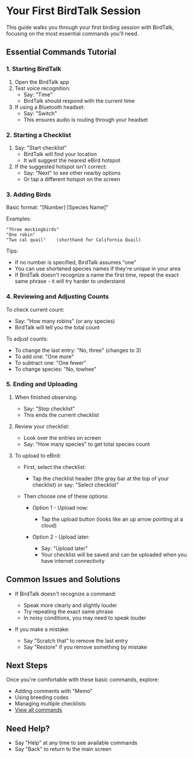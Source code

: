 # Your First BirdTalk Session

This guide walks you through your first birding session with BirdTalk, focusing on the most essential commands you'll need.

## Essential Commands Tutorial

### 1. Starting BirdTalk

1. Open the BirdTalk app
2. Test voice recognition:
    - Say: "Time"
    - BirdTalk should respond with the current time
3. If using a Bluetooth headset:
    - Say: "Switch"
    - This ensures audio is routing through your headset

### 2. Starting a Checklist

1. Say: "Start checklist"
    - BirdTalk will find your location
    - It will suggest the nearest eBird hotspot
2. If the suggested hotspot isn't correct:
    - Say: "Next" to see other nearby options
    - Or tap a different hotspot on the screen

### 3. Adding Birds

Basic format: "[Number] [Species Name]"

Examples:
```
"Three mockingbirds"
"One robin"
"Two cal quail"    (shorthand for California Quail)
```

Tips:

- If no number is specified, BirdTalk assumes "one"
- You can use shortened species names if they're unique in your area
- If BirdTalk doesn't recognize a name the first time, repeat the exact same phrase - it will try harder to understand

### 4. Reviewing and Adjusting Counts

To check current count:

- Say: "How many robins" (or any species)
- BirdTalk will tell you the total count

To adjust counts:

- To change the last entry: "No, three" (changes to 3)
- To add one: "One more"
- To subtract one: "One fewer"
- To change species: "No, towhee"

### 5. Ending and Uploading

1. When finished observing:
    - Say: "Stop checklist"
    - This ends the current checklist

2. Review your checklist:
    - Look over the entries on screen
    - Say: "How many species" to get total species count

3. To upload to eBird:
    - First, select the checklist:
        - Tap the checklist header (the gray bar at the top of your checklist) or say: "Select checklist"
        <!-- Screenshot to be added: checklist header -->

    - Then choose one of these options:
        - Option 1 - Upload now:
            - Tap the upload button (looks like an up arrow pointing at a cloud)
            <!-- Screenshot to be added: upload button -->

        - Option 2 - Upload later:
            - Say: "Upload later"
            - Your checklist will be saved and can be uploaded when you have internet connectivity

## Common Issues and Solutions

- If BirdTalk doesn't recognize a command:
    - Speak more clearly and slightly louder
    - Try repeating the exact same phrase
    - In noisy conditions, you may need to speak louder

- If you make a mistake:
    - Say "Scratch that" to remove the last entry
    - Say "Restore" if you remove something by mistake

## Next Steps

Once you're comfortable with these basic commands, explore:

- Adding comments with "Memo"
- Using breeding codes
- Managing multiple checklists
- [View all commands](../commands/reference.md)

## Need Help?

- Say "Help" at any time to see available commands
- Say "Back" to return to the main screen
